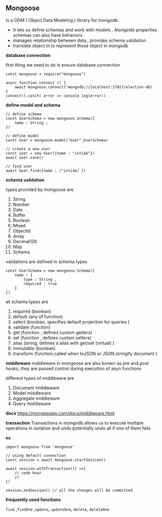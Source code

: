 
## Mongoose 
Is a ODM ( Object Data Modeling ) library for mongodb . 
- It lets us define schemas and work with models . Alongside properties schemas can also have behaviors  
- manages relationship between data , provides schema validation 
- translate object in to represent those object in mongodb 

__database connection__

 first thing we need to do is ensure database connection
```
const mongoose = require("mongoose")

async function connect () {
    await mongoose.connect("mongodb://localhost:27017/election-db)
}
connect().catch( error => console.log(error))
``` 
__define model and schema__
```
// define schema 
const UserSchema = new mongoose.Schema({
    name : String ;
})

// define model 
const User = mongoose.model("User",UserSchema) 

// create a new user 
const user = new User({name : "istiak"})
await user.save()

// find user 
await User.find({name : /^istiak/ })
```
__schema validation__

types provided by mongoose are 
1. String
2. Number
3. Date
4. Buffer
5. Boolean
6. Mixed
7. ObjectId
8. Array
9. Decimal128
10. Map
11. Schema 

validations are defined in schema types 

```
const UserSchema = new mongoose.Schema({
    name : {
        type : String ,
        required : true 
    }
})
```
all schema types are 
1. required (boolean)
2. default (any of function)
3. select (boolean, specifies default projection for queries )
4. validate (function)
5. get (function , defines custom getters)
6. set (function , defines custom setters)
7. alias (string, defines a alias with get/set (virtual) )
8. immutable (boolean)
9. transform (function,called when toJSON or JSON.stringify document )

__middleware__
middleware in mongoose are also known as pre and post hooks, they are passed control during execution of asyn functions 

different types of middleware are 
1. Document middleware 
2. Model middleware 
3. Aggregate middleware 
4. Query middleware 

__docs__  https://mongoosejs.com/docs/middleware.html

__transaction__
Transactions in mongodb allows us to execute multiple operations in isolation and undo potentially undo all if one of them fails 

__ex__

```
import mongoose from 'mongoose'

// using default connection
const session = await mongoose.startSession() 

await session.withTransaction(() =>{
    // code hear 
    // 
})

session.endSession() // all the changes will be committed 
```

__frequently used functions__

`find` ,`findOne` ,`update`, `updateOne`, `delete`, `deleteOne` 
